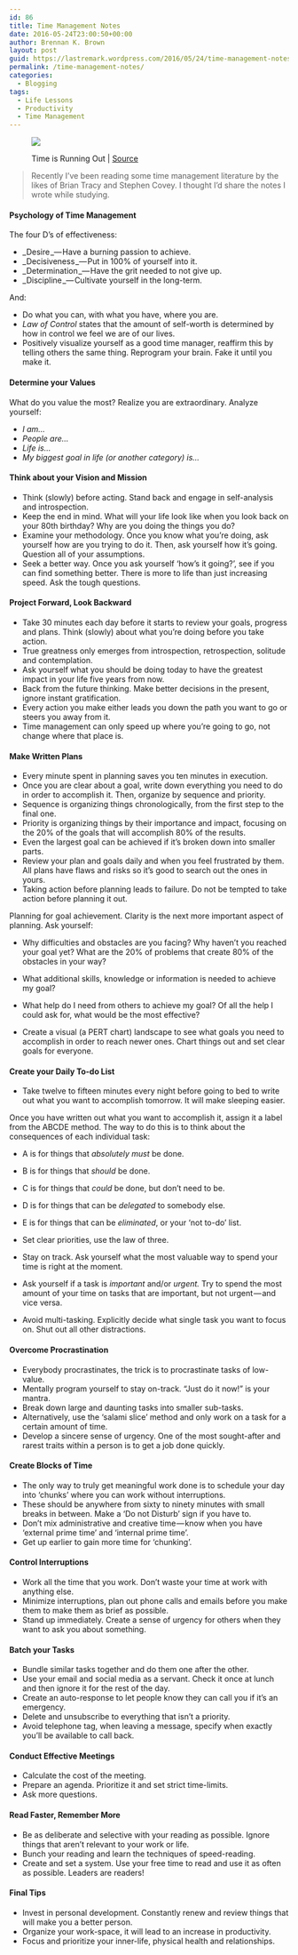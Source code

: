 ```yaml
---
id: 86
title: Time Management Notes
date: 2016-05-24T23:00:50+00:00
author: Brennan K. Brown
layout: post
guid: https://lastremark.wordpress.com/2016/05/24/time-management-notes/
permalink: /time-management-notes/
categories:
  - Blogging
tags:
  - Life Lessons
  - Productivity
  - Time Management
---
```


<figure class="wp-caption"> 

<img data-width="1024" data-height="768" src="https://cdn-images-1.medium.com/max/2560/1*2dK5YU30aMy_vydYBeF3NQ.jpeg" /> <figcaption class="wp-caption-text">Time is Running Out | <a href="https://www.flickr.com/photos/romainguy/8219397252" target="_blank" rel="noopener noreferrer">Source</a></figcaption></figure> 

> Recently I’ve been reading some time management literature by the likes of Brian Tracy and Stephen Covey. I thought I’d share the notes I wrote while studying.

#### Psychology of Time Management

The four D’s of effectiveness:

  * _Desire _— Have a burning passion to achieve.
  * _Decisiveness _— Put in 100% of yourself into it.
  * _Determination _— Have the grit needed to not give up.
  * _Discipline _— Cultivate yourself in the long-term.

And:

  * Do what you can, with what you have, where you are.
  * _Law of Control_ states that the amount of self-worth is determined by how in control we feel we are of our lives.
  * Positively visualize yourself as a good time manager, reaffirm this by telling others the same thing. Reprogram your brain. Fake it until you make it.

<!--more-->

#### Determine your Values

What do you value the most? Realize you are extraordinary. Analyze yourself:

  * _I am…_
  * _People are…_
  * _Life is…_
  * _My biggest goal in life (or another category) is…_

#### Think about your Vision and Mission

  * Think (slowly) before acting. Stand back and engage in self-analysis and introspection.
  * Keep the end in mind. What will your life look like when you look back on your 80th birthday? Why are you doing the things you do?
  * Examine your methodology. Once you know what you’re doing, ask yourself how are you trying to do it. Then, ask yourself how it’s going. Question all of your assumptions.
  * Seek a better way. Once you ask yourself ‘how’s it going?’, see if you can find something better. There is more to life than just increasing speed. Ask the tough questions.

#### Project Forward, Look Backward

  * Take 30 minutes each day before it starts to review your goals, progress and plans. Think (slowly) about what you’re doing before you take action.
  * True greatness only emerges from introspection, retrospection, solitude and contemplation.
  * Ask yourself what you should be doing today to have the greatest impact in your life five years from now.
  * Back from the future thinking. Make better decisions in the present, ignore instant gratification.
  * Every action you make either leads you down the path you want to go or steers you away from it.
  * Time management can only speed up where you’re going to go, not change where that place is.

#### Make Written Plans

  * Every minute spent in planning saves you ten minutes in execution.
  * Once you are clear about a goal, write down everything you need to do in order to accomplish it. Then, organize by sequence and priority.
  * Sequence is organizing things chronologically, from the first step to the final one.
  * Priority is organizing things by their importance and impact, focusing on the 20% of the goals that will accomplish 80% of the results.
  * Even the largest goal can be achieved if it’s broken down into smaller parts.
  * Review your plan and goals daily and when you feel frustrated by them. All plans have flaws and risks so it’s good to search out the ones in yours.
  * Taking action before planning leads to failure. Do not be tempted to take action before planning it out.

Planning for goal achievement. Clarity is the next more important aspect of planning. Ask yourself:

  * Why difficulties and obstacles are you facing? Why haven’t you reached your goal yet? What are the 20% of problems that create 80% of the obstacles in your way?
  * What additional skills, knowledge or information is needed to achieve my goal?
  * What help do I need from others to achieve my goal? Of all the help I could ask for, what would be the most effective?



  * Create a visual (a PERT chart) landscape to see what goals you need to accomplish in order to reach newer ones. Chart things out and set clear goals for everyone.

#### Create your Daily To-do List

  * Take twelve to fifteen minutes every night before going to bed to write out what you want to accomplish tomorrow. It will make sleeping easier.

Once you have written out what you want to accomplish it, assign it a label from the ABCDE method. The way to do this is to think about the consequences of each individual task:

  * A is for things that _absolutely must_ be done.
  * B is for things that _should_ be done.
  * C is for things that _could_ be done, but don’t need to be.
  * D is for things that can be _delegated_ to somebody else.
  * E is for things that can be _eliminated_, or your ‘not to-do’ list.



  * Set clear priorities, use the law of three.
  * Stay on track. Ask yourself what the most valuable way to spend your time is right at the moment.
  * Ask yourself if a task is _important_ and/or _urgent._ Try to spend the most amount of your time on tasks that are important, but not urgent — and vice versa.
  * Avoid multi-tasking. Explicitly decide what single task you want to focus on. Shut out all other distractions.

#### Overcome Procrastination

  * Everybody procrastinates, the trick is to procrastinate tasks of low-value.
  * Mentally program yourself to stay on-track. “Just do it now!” is your mantra.
  * Break down large and daunting tasks into smaller sub-tasks.
  * Alternatively, use the ‘salami slice’ method and only work on a task for a certain amount of time.
  * Develop a sincere sense of urgency. One of the most sought-after and rarest traits within a person is to get a job done quickly.

#### Create Blocks of Time

  * The only way to truly get meaningful work done is to schedule your day into ‘chunks’ where you can work without interruptions.
  * These should be anywhere from sixty to ninety minutes with small breaks in between. Make a ‘Do not Disturb’ sign if you have to.
  * Don’t mix administrative and creative time — know when you have ‘external prime time’ and ‘internal prime time’.
  * Get up earlier to gain more time for ‘chunking’.

#### Control Interruptions

  * Work all the time that you work. Don’t waste your time at work with anything else.
  * Minimize interruptions, plan out phone calls and emails before you make them to make them as brief as possible.
  * Stand up immediately. Create a sense of urgency for others when they want to ask you about something.

#### Batch your Tasks

  * Bundle similar tasks together and do them one after the other.
  * Use your email and social media as a servant. Check it once at lunch and then ignore it for the rest of the day.
  * Create an auto-response to let people know they can call you if it’s an emergency.
  * Delete and unsubscribe to everything that isn’t a priority.
  * Avoid telephone tag, when leaving a message, specify when exactly you’ll be available to call back.

#### Conduct Effective Meetings

  * Calculate the cost of the meeting.
  * Prepare an agenda. Prioritize it and set strict time-limits.
  * Ask more questions.

#### Read Faster, Remember More

  * Be as deliberate and selective with your reading as possible. Ignore things that aren’t relevant to your work or life.
  * Bunch your reading and learn the techniques of speed-reading.
  * Create and set a system. Use your free time to read and use it as often as possible. Leaders are readers!

#### Final Tips

  * Invest in personal development. Constantly renew and review things that will make you a better person.
  * Organize your work-space, it will lead to an increase in productivity.
  * Focus and prioritize your inner-life, physical health and relationships.